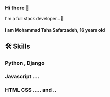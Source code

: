 ### Hi there 👋
I'm a full stack developer...🗿
#### I am Mohammad Taha Safarzadeh, 16 years old


## 🛠 Skills
### Python , Django

### Javascript ....

### HTML CSS ..... and ..
